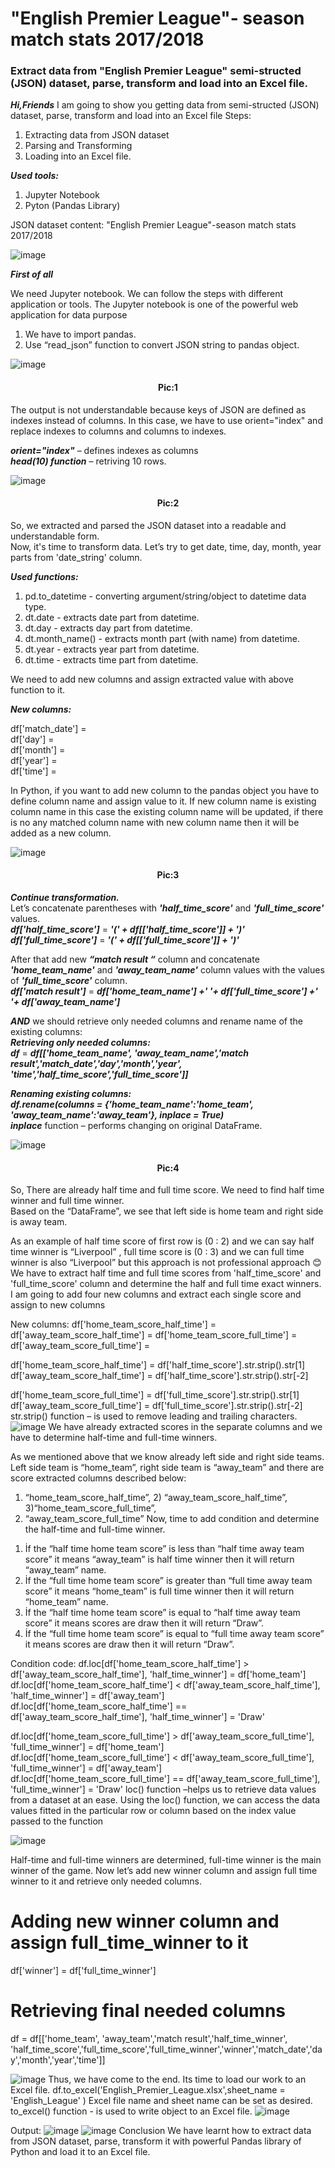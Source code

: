 # "English Premier League"- season match stats 2017/2018
### Extract data from "English Premier League" semi-structed (JSON) dataset, parse, transform and load into an Excel file.

***Hi,Friends***
I am going to show you getting data from semi-structed (JSON) dataset, parse, transform and load into an Excel file
Steps:
1. Extracting data from JSON dataset
2. Parsing and Transforming
3. Loading into an Excel file.

***Used tools:***<br>
1. Jupyter Notebook
2. Pyton (Pandas Library)

JSON dataset content:
"English Premier League"-season match stats 2017/2018

![image](https://user-images.githubusercontent.com/60735401/215338209-e1eb446d-579c-473c-97a1-85ad94016394.png)

***First of all***

We need Jupyter notebook. We can follow the steps with different application or tools. The Jupyter notebook is one of the powerful web application for data purpose
1.	We have to import pandas.
2.	Use “read_json” function to convert JSON string to pandas object. 

![image](https://user-images.githubusercontent.com/60735401/215338281-125577ec-7b93-42b4-925e-7cf42bf0f057.png)
<h4 align="center">Pic:1</h1>

The output is not understandable because keys of JSON are defined as indexes instead of columns.
In this case, we have to use orient="index" and replace indexes to columns and columns to indexes.

***orient="index"*** – defines indexes as columns<br>
***head(10) function*** – retriving 10 rows.<br>

![image](https://user-images.githubusercontent.com/60735401/215338309-c2a2f6b5-cc51-43fb-a62d-4b56578c5d6a.png)
<h4 align="center">Pic:2</h1>

So, we extracted and parsed the JSON dataset into a readable and understandable form.<br>
Now, it's time to transform data.
Let’s try to get date, time, day, month, year parts from 'date_string' column.

***Used functions:***<br>
1. pd.to_datetime - converting argument/string/object to datetime data type.<br>
2. dt.date - extracts date part from datetime.<br>
3. dt.day -  extracts day part from datetime.<br>
4. dt.month_name() - extracts month part (with name) from datetime.<br>
5. dt.year - extracts year part from datetime.<br>
6. dt.time - extracts time part from datetime.<br>

We need to add new columns and assign extracted value with above function to it.<br> 

***New columns:***<br> 

df['match_date'] =<br> 
df['day'] =<br> 
df['month'] =<br> 
df['year'] =<br> 
df['time'] =<br> 

In Python, if you want to add new column to the pandas object you have to define column name and assign value to it. If new column name is existing column name in this case the existing column name will be updated, if there is no any matched column name with new column name then it will be added as a new column.

![image](https://user-images.githubusercontent.com/60735401/215339766-5ca25ef0-9950-4083-9985-4b5a45c23043.png)
<h4 align="center">Pic:3</h1>

***Continue transformation.***<br>
Let’s concatenate parentheses with ***'half_time_score'*** and ***'full_time_score'*** values.<br>
***df['half_time_score']*** = ***'(' + df[['half_time_score']] + ')'*** <br>
***df['full_time_score']*** = ***'(' + df[['full_time_score']] + ')'*** <br>

After that add new ***“match result “*** column and concatenate ***'home_team_name'*** and ***'away_team_name'*** column values with the values of ***'full_time_score'*** column.<br>
***df['match result']*** = ***df['home_team_name'] +' '+ df['full_time_score'] +' '+ df['away_team_name']***

***AND*** we should retrieve only needed columns and rename name of the existing columns:<br>
***Retrieving only needed columns:***<br>
***df*** = ***df[['home_team_name', 'away_team_name','match result','match_date','day','month','year',
         'time','half_time_score','full_time_score']]***

***Renaming existing columns:***<br>
***df.rename(columns = {'home_team_name':'home_team', 'away_team_name':'away_team'}, inplace = True)***<br>
***inplace*** function – performs changing on original DataFrame.<br>

![image](https://user-images.githubusercontent.com/60735401/215340660-b9121849-af3e-4b63-b0a4-3884d7ffd375.png)
<h4 align="center">Pic:4</h1>

So, There are already half time and full time score. We need to find half time winner and full time winner.<br>
Based on the “DataFrame”, we see that left side is home team and right side is away team. <br>

As an example of half time score of first row is (0 : 2) and we can say half time winner is “Liverpool” , full time score is (0 : 3) and we can full time winner is also “Liverpool” but this approach is not professional approach 😊
We have to extract half time and full time scores from 'half_time_score' and 'full_time_score' column and determine the half and full time exact winners.
I am going to add four new columns and extract each single score and assign to new columns

New columns:
df['home_team_score_half_time'] =
df['away_team_score_half_time'] =
df['home_team_score_full_time'] =
df['away_team_score_full_time'] = 

df['home_team_score_half_time'] = df['half_time_score'].str.strip().str[1]
df['away_team_score_half_time'] = df['half_time_score'].str.strip().str[-2]

df['home_team_score_full_time'] = df['full_time_score'].str.strip().str[1]
df['away_team_score_full_time'] = df['full_time_score'].str.strip().str[-2]
str.strip() function – is used to remove leading and trailing characters.
![image](https://user-images.githubusercontent.com/60735401/215341125-32039a69-bcc2-4f88-81c9-0c59f7302762.png)
We have already extracted scores in the separate columns and we have to determine half-time and full-time winners.

As we mentioned above that we know already left side and right side teams.
Left side team is “home_team”, right side team is “away_team” and there are score extracted columns described below:
1) “home_team_score_half_time”,  2) “away_team_score_half_time”, 3)“home_team_score_full_time”,  
4) “away_team_score_full_time”
Now, time to add condition and determine the half-time and full-time winner.
1. İf the “half time home team score” is less than “half time away team score” it means “away_team” is half time winner then it will return “away_team” name.
2. İf the “full time home team score” is greater than “full time away team score” it means “home_team” is full time winner then it will return “home_team” name.
3. İf the “half time home team score” is equal to “half time away team score” it means scores are draw then it will return “Draw”.
4. İf the “full time home team score” is equal to “full time away team score” it means scores are draw then it will return “Draw”.

Condition code:
df.loc[df['home_team_score_half_time'] >  df['away_team_score_half_time'], 'half_time_winner'] = df['home_team']  
df.loc[df['home_team_score_half_time'] <  df['away_team_score_half_time'], 'half_time_winner'] = df['away_team']  
df.loc[df['home_team_score_half_time'] == df['away_team_score_half_time'], 'half_time_winner'] = 'Draw' 

df.loc[df['home_team_score_full_time'] >  df['away_team_score_full_time'], 'full_time_winner'] = df['home_team']  
df.loc[df['home_team_score_full_time'] <  df['away_team_score_full_time'], 'full_time_winner'] = df['away_team']  
df.loc[df['home_team_score_full_time'] == df['away_team_score_full_time'], 'full_time_winner'] = 'Draw'
loc() function –helps us to retrieve data values from a dataset at an ease. Using the loc() function, we can access the data values fitted in the particular row or column based on the index value passed to the function

![image](https://user-images.githubusercontent.com/60735401/215341174-64602342-33b3-40d0-a304-10619ed3360b.png)

Half-time and full-time winners are determined, full-time winner is the main winner of the game. Now let’s add new winner column and assign full time winner to it and retrieve only needed columns.
# Adding new winner column and assign full_time_winner to it
df['winner'] = df['full_time_winner']
# Retrieving final needed columns
df = df[['home_team', 'away_team','match result','half_time_winner',         'half_time_score','full_time_score','full_time_winner','winner','match_date','day','month','year','time']]

![image](https://user-images.githubusercontent.com/60735401/215341201-d4871741-1d01-4dd0-9906-d961bcae2773.png)
Thus, we have come to the end. Its time to load our work to an Excel file.
df.to_excel('English_Premier_League.xlsx',sheet_name = 'English_League' )
Excel file name and sheet name can be set as desired.
to_excel() function -  is used to write object to an Excel file. 
![image](https://user-images.githubusercontent.com/60735401/215341217-00333350-3434-4d26-8f38-747c2f72c230.png)

Output:
![image](https://user-images.githubusercontent.com/60735401/215341230-4191a7ff-020f-46f6-ae25-a7483f9221d3.png)
![image](https://user-images.githubusercontent.com/60735401/215341235-e82004fb-6a0b-4278-83ce-567b93f45098.png)
Conclusion
We have learnt how to extract data from JSON dataset, parse, transform it with powerful Pandas library of Python and load it to an Excel file.

